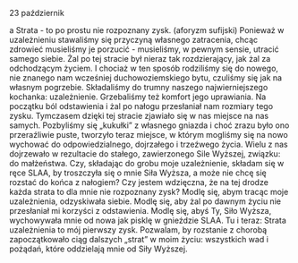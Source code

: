 23 październik

a
Strata - to po prostu nie rozpoznany zysk.
(aforyzm sufijski)
 Ponieważ w uzależnieniu stawaliśmy się przyczyną własnego zatracenia, chcąc zdrowieć musieliśmy je porzucić - musieliśmy, w pewnym sensie, utracić samego siebie. Żal po tej stracie był nieraz tak rozdzierający, jak żal za odchodzącym życiem. I chociaż w ten sposób rodziliśmy się do nowego, nie znanego nam wcześniej duchowoziemskiego bytu, czuliśmy się jak na własnym pogrzebie. Składaliśmy do trumny naszego najwierniejszego kochanka: uzależnienie. Grzebaliśmy też komfort jego uprawiania. Na początku ból odstawienia i żal po nałogu przesłaniał nam rozmiary tego zysku. Tymczasem dzięki tej stracie zjawiało się w nas miejsce na nas samych. Pozbyliśmy się „kukułki” z własnego gniazda i choć zrazu było ono przeraźliwie puste, tworzyło teraz miejsce, w którym mogliśmy się na nowo wychować do odpowiedzialnego, dojrzałego i trzeźwego życia. Wielu z nas dojrzewało w rezultacie do stałego, zawierzonego Sile Wyższej, związku: do małżeństwa.
 Czy, składając do grobu moje uzależnienie, składam się w ręce SLAA, by troszczyła się o mnie Siła Wyższa, a może nie chcę się rozstać do końca z nałogiem? Czy jestem wdzięczna, że na tej drodze każda strata to dla mnie nie rozpoznany zysk?
 Modlę się, abym tracąc moje uzależnienia, odzyskiwała siebie. Modlę się, aby żal po dawnym życiu nie przesłaniał mi korzyści z odstawienia. Modlę się, abyś Ty, Siło Wyższa, wychowywała mnie od nowa jak pisklę w gnieździe SLAA.
 Tu i teraz: Strata uzależnienia to mój pierwszy zysk. Pozwalam, by rozstanie z chorobą zapoczątkowało ciąg dalszych „strat” w moim życiu: wszystkich wad i pożądań, które oddzielają mnie od Siły Wyższej.
